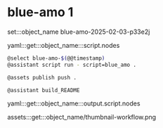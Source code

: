 # blue-amo 1

set:::object_name blue-amo-2025-02-03-p33e2j

yaml:::get:::object_name:::script.nodes

```bash
@select blue-amo-$(@@timestamp)
@assistant script run - script=blue_amo .

@assets publish push .

@assistant build_README
```

yaml:::get:::object_name:::output.script.nodes

assets:::get:::object_name/thumbnail-workflow.png